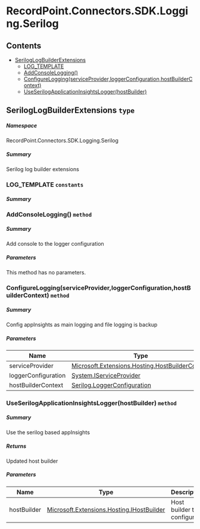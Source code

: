 <a name='assembly'></a>
# RecordPoint.Connectors.SDK.Logging.Serilog

## Contents

- [SerilogLogBuilderExtensions](#T-RecordPoint-Connectors-SDK-Logging-Serilog-SerilogLogBuilderExtensions 'RecordPoint.Connectors.SDK.Logging.Serilog.SerilogLogBuilderExtensions')
  - [LOG_TEMPLATE](#F-RecordPoint-Connectors-SDK-Logging-Serilog-SerilogLogBuilderExtensions-LOG_TEMPLATE 'RecordPoint.Connectors.SDK.Logging.Serilog.SerilogLogBuilderExtensions.LOG_TEMPLATE')
  - [AddConsoleLogging()](#M-RecordPoint-Connectors-SDK-Logging-Serilog-SerilogLogBuilderExtensions-AddConsoleLogging-Serilog-LoggerConfiguration- 'RecordPoint.Connectors.SDK.Logging.Serilog.SerilogLogBuilderExtensions.AddConsoleLogging(Serilog.LoggerConfiguration)')
  - [ConfigureLogging(serviceProvider,loggerConfiguration,hostBuilderContext)](#M-RecordPoint-Connectors-SDK-Logging-Serilog-SerilogLogBuilderExtensions-ConfigureLogging-Microsoft-Extensions-Hosting-HostBuilderContext,System-IServiceProvider,Serilog-LoggerConfiguration- 'RecordPoint.Connectors.SDK.Logging.Serilog.SerilogLogBuilderExtensions.ConfigureLogging(Microsoft.Extensions.Hosting.HostBuilderContext,System.IServiceProvider,Serilog.LoggerConfiguration)')
  - [UseSerilogApplicationInsightsLogger(hostBuilder)](#M-RecordPoint-Connectors-SDK-Logging-Serilog-SerilogLogBuilderExtensions-UseSerilogApplicationInsightsLogger-Microsoft-Extensions-Hosting-IHostBuilder- 'RecordPoint.Connectors.SDK.Logging.Serilog.SerilogLogBuilderExtensions.UseSerilogApplicationInsightsLogger(Microsoft.Extensions.Hosting.IHostBuilder)')

<a name='T-RecordPoint-Connectors-SDK-Logging-Serilog-SerilogLogBuilderExtensions'></a>
## SerilogLogBuilderExtensions `type`

##### Namespace

RecordPoint.Connectors.SDK.Logging.Serilog

##### Summary

Serilog log builder extensions

<a name='F-RecordPoint-Connectors-SDK-Logging-Serilog-SerilogLogBuilderExtensions-LOG_TEMPLATE'></a>
### LOG_TEMPLATE `constants`

##### Summary



<a name='M-RecordPoint-Connectors-SDK-Logging-Serilog-SerilogLogBuilderExtensions-AddConsoleLogging-Serilog-LoggerConfiguration-'></a>
### AddConsoleLogging() `method`

##### Summary

Add console to the logger configuration

##### Parameters

This method has no parameters.

<a name='M-RecordPoint-Connectors-SDK-Logging-Serilog-SerilogLogBuilderExtensions-ConfigureLogging-Microsoft-Extensions-Hosting-HostBuilderContext,System-IServiceProvider,Serilog-LoggerConfiguration-'></a>
### ConfigureLogging(serviceProvider,loggerConfiguration,hostBuilderContext) `method`

##### Summary

Config appInsights as main logging and file logging is backup

##### Parameters

| Name | Type | Description |
| ---- | ---- | ----------- |
| serviceProvider | [Microsoft.Extensions.Hosting.HostBuilderContext](#T-Microsoft-Extensions-Hosting-HostBuilderContext 'Microsoft.Extensions.Hosting.HostBuilderContext') |  |
| loggerConfiguration | [System.IServiceProvider](http://msdn.microsoft.com/query/dev14.query?appId=Dev14IDEF1&l=EN-US&k=k:System.IServiceProvider 'System.IServiceProvider') |  |
| hostBuilderContext | [Serilog.LoggerConfiguration](#T-Serilog-LoggerConfiguration 'Serilog.LoggerConfiguration') |  |

<a name='M-RecordPoint-Connectors-SDK-Logging-Serilog-SerilogLogBuilderExtensions-UseSerilogApplicationInsightsLogger-Microsoft-Extensions-Hosting-IHostBuilder-'></a>
### UseSerilogApplicationInsightsLogger(hostBuilder) `method`

##### Summary

Use the serilog based appInsights

##### Returns

Updated host builder

##### Parameters

| Name | Type | Description |
| ---- | ---- | ----------- |
| hostBuilder | [Microsoft.Extensions.Hosting.IHostBuilder](#T-Microsoft-Extensions-Hosting-IHostBuilder 'Microsoft.Extensions.Hosting.IHostBuilder') | Host builder to configure |
